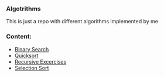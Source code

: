 ### Algotrithms
This is just a repo with different algorithms implemented by me

### Content:
- [Binary Search]("./binary_search")
- [Quicksort]("./quicksort")
- [Recursive Excercises]("./recursive_excercises")
- [Selection Sort]("./selection_sort")
